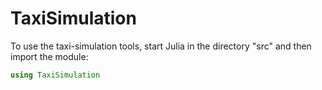 # TaxiSimulation

To use the taxi-simulation tools, start Julia in the directory "src" and then import the module:

```julia
using TaxiSimulation
```
